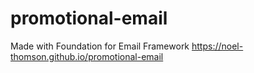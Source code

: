 # promotional-email
Made with Foundation for Email Framework https://noel-thomson.github.io/promotional-email
